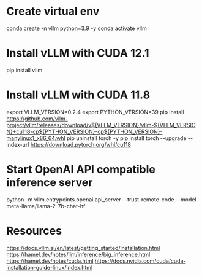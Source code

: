 # Create virtual env
conda create -n vllm python=3.9 -y
conda activate vllm

# Install vLLM with CUDA 12.1
<!-- conda install -c "nvidia/label/cuda-12.1.1" cuda-toolkit cuda-nvcc
conda install pytorch torchvision torchaudio pytorch-cuda=12.1.1 -c pytorch -c nvidia -->
pip install vllm

# Install vLLM with CUDA 11.8
export VLLM_VERSION=0.2.4
export PYTHON_VERSION=39
pip install https://github.com/vllm-project/vllm/releases/download/v${VLLM_VERSION}/vllm-${VLLM_VERSION}+cu118-cp${PYTHON_VERSION}-cp${PYTHON_VERSION}-manylinux1_x86_64.whl
pip uninstall torch -y
pip install torch --upgrade --index-url https://download.pytorch.org/whl/cu118

# Start OpenAI API compatible inference server

python -m vllm.entrypoints.openai.api_server --trust-remote-code --model meta-llama/llama-2-7b-chat-hf

# Resources
https://docs.vllm.ai/en/latest/getting_started/installation.html
https://hamel.dev/notes/llm/inference/big_inference.html
https://hamel.dev/notes/cuda.html
https://docs.nvidia.com/cuda/cuda-installation-guide-linux/index.html